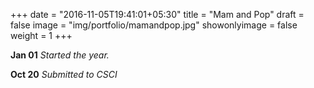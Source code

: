 +++
date = "2016-11-05T19:41:01+05:30"
title = "Mam and Pop"
draft = false
image = "img/portfolio/mamandpop.jpg"
showonlyimage = false
weight = 1
+++




**Jan 01** *Started the year.*

**Oct 20** *Submitted to CSCI*

